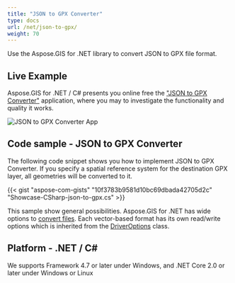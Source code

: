 ```yaml
---
title: "JSON to GPX Converter"
type: docs
url: /net/json-to-gpx/
weight: 70
---
```


Use the Aspose.GIS for .NET library to convert JSON to GPX file format.

## **Live Example**

Aspose.GIS for .NET / C# presents you online free the ["JSON to GPX Converter"](https://products.aspose.app/gis/conversion/json-to-gpx) application, where you may to investigate the functionality and quality it works.

![JSON to GPX Converter App](conversion.png)

## **Code sample - JSON to GPX Converter**

The following code snippet shows you how to implement JSON to GPX Converter. If you specify a spatial reference system for the destination GPX layer, all geometries will be converted to it. 

{{< gist "aspose-com-gists" "10f3783b9581d10bc69dbada42705d2c" "Showcase-CSharp-json-to-gpx.cs" >}}

This sample show general possibilities. Aspose.GIS for .NET has wide options to [convert files](https://docs.aspose.com/gis/net/vector-layers/). Each vector-based format has its own read/write options which is inherited from the [DriverOptions](https://reference.aspose.com/gis/net/aspose.gis/driveroptions) class.

## **Platform - .NET / C#**

We supports Framework 4.7 or later under Windows, and .NET Core 2.0 or later under Windows or Linux
